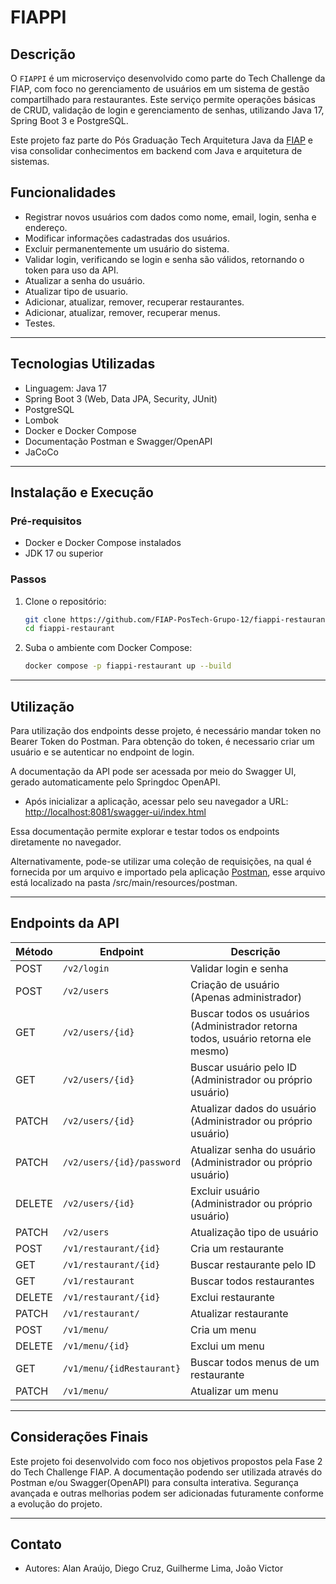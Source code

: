 # FIAPPI

## Descrição

O `FIAPPI` é um microserviço desenvolvido como parte do Tech Challenge da FIAP, com foco no gerenciamento de usuários em um sistema de gestão compartilhado para restaurantes. Este serviço permite operações básicas de CRUD, validação de login e gerenciamento de senhas, utilizando Java 17, Spring Boot 3 e PostgreSQL.

Este projeto faz parte do Pós Graduação Tech Arquitetura Java da [FIAP](https://www.fiap.com.br/) e visa consolidar conhecimentos em backend com Java e arquitetura de sistemas.

## Funcionalidades

- Registrar novos usuários com dados como nome, email, login, senha e endereço. 
- Modificar informações cadastradas dos usuários. 
- Excluir permanentemente um usuário do sistema. 
- Validar login, verificando se login e senha são válidos, retornando o token para uso da API. 
- Atualizar a senha do usuário.
- Atualizar tipo de usuario.
- Adicionar, atualizar, remover, recuperar restaurantes.
- Adicionar, atualizar, remover, recuperar menus.
- Testes.

---

## Tecnologias Utilizadas

- Linguagem: Java 17
- Spring Boot 3 (Web, Data JPA, Security, JUnit)
- PostgreSQL
- Lombok
- Docker e Docker Compose
- Documentação Postman e Swagger/OpenAPI
- JaCoCo

---

## Instalação e Execução

### Pré-requisitos

- Docker e Docker Compose instalados
- JDK 17 ou superior

### Passos

1. Clone o repositório:

   ```bash
   git clone https://github.com/FIAP-PosTech-Grupo-12/fiappi-restaurant.git
   cd fiappi-restaurant
   ```

2. Suba o ambiente com Docker Compose:

   ```bash
   docker compose -p fiappi-restaurant up --build
   ```

---

## Utilização

Para utilização dos endpoints desse projeto, é necessário mandar token no Bearer Token do Postman. Para obtenção do token, é necessario criar um usuário e se autenticar no endpoint de login.

A documentação da API pode ser acessada por meio do Swagger UI, gerado automaticamente pelo Springdoc OpenAPI.

- Após inicializar a aplicação, acessar pelo seu navegador a URL: [http://localhost:8081/swagger-ui/index.html](http://localhost:8081/swagger-ui/index.html)

Essa documentação permite explorar e testar todos os endpoints diretamente no navegador.

Alternativamente, pode-se utilizar uma coleção de requisições, na qual é fornecida por um arquivo e importado pela aplicação [Postman](https://www.postman.com/downloads/), esse arquivo está localizado na pasta /src/main/resources/postman.

---

## Endpoints da API

| Método | Endpoint                  | Descrição                            |
|--------|---------------------------|--------------------------------------|
| POST   | `/v2/login`               | Validar login e senha                                                             |
| POST   | `/v2/users`               | Criação de usuário (Apenas administrador)                                         |
| GET    | `/v2/users/{id}`          | Buscar todos os usuários (Administrador retorna todos, usuário retorna ele mesmo) |
| GET    | `/v2/users/{id}`          | Buscar usuário pelo ID (Administrador ou próprio usuário)                         |
| PATCH  | `/v2/users/{id}`          | Atualizar dados do usuário (Administrador ou próprio usuário)                     |
| PATCH  | `/v2/users/{id}/password` | Atualizar senha do usuário (Administrador ou próprio usuário)                     |
| DELETE | `/v2/users/{id}`          | Excluir usuário (Administrador ou próprio usuário)                                |
| PATCH  | `/v2/users`               | Atualização tipo de usuário          |
| POST   | `/v1/restaurant/{id}`     | Cria um restaurante                  |
| GET    | `/v1/restaurant/{id}`     | Buscar restaurante pelo ID           |
| GET    | `/v1/restaurant`          | Buscar todos restaurantes            |
| DELETE | `/v1/restaurant/{id}`     | Exclui restaurante                   |
| PATCH  | `/v1/restaurant/`         | Atualizar restaurante                |
| POST   | `/v1/menu/`               | Cria um menu                         |
| DELETE | `/v1/menu/{id}`           | Exclui um menu                       |
| GET    | `/v1/menu/{idRestaurant}` | Buscar todos menus de um restaurante |
| PATCH  | `/v1/menu/`               | Atualizar um menu                    |


---

## Considerações Finais

Este projeto foi desenvolvido com foco nos objetivos propostos pela Fase 2 do Tech Challenge FIAP. A documentação podendo ser utilizada através do Postman e/ou Swagger(OpenAPI) para consulta interativa. Segurança avançada e outras melhorias podem ser adicionadas futuramente conforme a evolução do projeto.

---

## Contato

- Autores: Alan Araújo, Diego Cruz, Guilherme Lima, João Victor